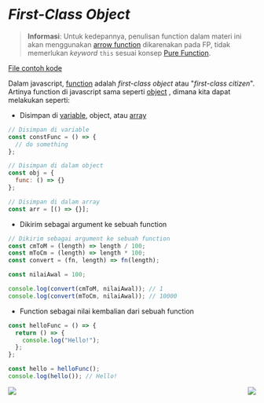 # _First-Class Object_

> **Informasi**: Untuk kedepannya, penulisan function dalam materi ini akan menggunakan [arrow function](../../ES6/003_arrow_function) dikarenakan pada FP, tidak memerlukan _keyword_ `this` sesuai konsep [Pure Function](../003_Pure_Function).

[File contoh kode](example.js)

Dalam javascript, [function](../../Basic/008_function) adalah _first-class object_ atau "_first-class citizen_". Artinya function di javascript sama seperti [object](../../Basic/011_object) , dimana kita dapat melakukan seperti:

- Disimpan di [variable](../../Basic/002_variable_datatype), object, atau [array](../../Basic/009_array)

```js
// Disimpan di variable
const constFunc = () => {
  // do something
};

// Disimpan di dalam object
const obj = {
  func: () => {}
};

// Disimpan di dalam array
const arr = [() => {}];
```

- Dikirim sebagai argument ke sebuah function

```js
// Dikirim sebagai argument ke sebuah function
const cmToM = (length) => length / 100;
const mToCm = (length) => length * 100;
const convert = (fn, length) => fn(length);

const nilaiAwal = 100;

console.log(convert(cmToM, nilaiAwal)); // 1
console.log(convert(mToCm, nilaiAwal)); // 10000
```

- Function sebagai nilai kembalian dari sebuah function

```js
const helloFunc = () => {
  return () => {
    console.log("Hello!");
  };
};

const hello = helloFunc();
console.log(hello()); // Hello!
```

[<img align="left" src="https://api.bellshade.org/badge/navigation?badgeType=previous&text=Introduction" />](../001_Introduction)

[<img align="right" src="https://api.bellshade.org/badge/navigation?badgeType=next&text=Pure%20Function" />](../003_Pure_Function)
